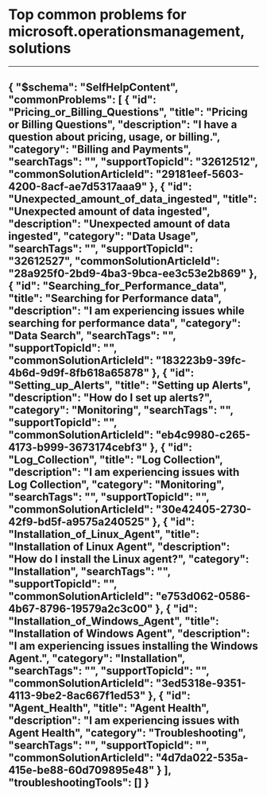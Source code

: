 <properties
	pageTitle="Top common problems for microsoft.operationsmanagement, solutions"
	description="Top common problems for microsoft.operationsmanagement, solutions"        
	service="microsoft.operationsmanagement"
	resource="solutions"
	resourceTags=""
	authors="adoylemsft,yossiy,dalek"
	ms.author="yossiy,dalek"
	displayOrder=""
	articleId="d5341afc-2993-482c-8342-31a552c28939"
	selfHelpType="diagnoseandsolve"
	productPesIds="15725"
	cloudEnvironments="public"
/>
# Top common problems for microsoft.operationsmanagement, solutions
---
{
    "$schema": "SelfHelpContent",
    "commonProblems": [
        {
            "id": "Pricing_or_Billing_Questions",
            "title": "Pricing or Billing Questions",
            "description": "I have a question about pricing, usage, or billing.",
            "category": "Billing and Payments",
            "searchTags": "",
            "supportTopicId": "32612512",
            "commonSolutionArticleId": "29181eef-5603-4200-8acf-ae7d5317aaa9"
        },
        {
            "id": "Unexpected_amount_of_data_ingested",
            "title": "Unexpected amount of data ingested",
            "description": "Unexpected amount of data ingested",
            "category": "Data Usage",
            "searchTags": "",
            "supportTopicId": "32612527",
            "commonSolutionArticleId": "28a925f0-2bd9-4ba3-9bca-ee3c53e2b869"
        },
        {
            "id": "Searching_for_Performance_data",
            "title": "Searching for Performance data",
            "description": "I am experiencing issues while searching for performance data",
            "category": "Data Search",
            "searchTags": "",
            "supportTopicId": "",
            "commonSolutionArticleId": "183223b9-39fc-4b6d-9d9f-8fb618a65878"
        },
        {
            "id": "Setting_up_Alerts",
            "title": "Setting up Alerts",
            "description": "How do I set up alerts?",
            "category": "Monitoring",
            "searchTags": "",
            "supportTopicId": "",
            "commonSolutionArticleId": "eb4c9980-c265-4173-b999-3673174cebf3"
        },
        {
            "id": "Log_Collection",
            "title": "Log Collection",
            "description": "I am experiencing issues with Log Collection",
            "category": "Monitoring",
            "searchTags": "",
            "supportTopicId": "",
            "commonSolutionArticleId": "30e42405-2730-42f9-bd5f-a9575a240525"
        },
        {
            "id": "Installation_of_Linux_Agent",
            "title": "Installation of Linux Agent",
            "description": "How do I install the Linux agent?",
            "category": "Installation",
            "searchTags": "",
            "supportTopicId": "",
            "commonSolutionArticleId": "e753d062-0586-4b67-8796-19579a2c3c00"
        },
        {
            "id": "Installation_of_Windows_Agent",
            "title": "Installation of Windows Agent",
            "description": "I am experiencing issues installing the Windows Agent.",
            "category": "Installation",
            "searchTags": "",
            "supportTopicId": "",
            "commonSolutionArticleId": "3ed5318e-9351-4113-9be2-8ac667f1ed53"
        },
        {
            "id": "Agent_Health",
            "title": "Agent Health",
            "description": "I am experiencing issues with Agent Health",
            "category": "Troubleshooting",
            "searchTags": "",
            "supportTopicId": "",
            "commonSolutionArticleId": "4d7da022-535a-415e-be88-60d709895e48"
        }
    ],
    "troubleshootingTools": []
}
---
